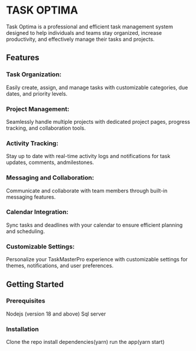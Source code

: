 # TASK OPTIMA
Task Optima is a professional and efficient task management system designed to help individuals and teams stay organized, increase productivity, and effectively manage their tasks and projects.
## Features
### Task Organization:
Easily create, assign, and manage tasks with customizable categories, due dates, and priority levels.
### Project Management:
Seamlessly handle multiple projects with dedicated project pages, progress tracking, and collaboration tools.
### Activity Tracking:
Stay up to date with real-time activity logs and notifications for task updates, comments, andmilestones.
### Messaging and Collaboration:
Communicate and collaborate with team members through built-in messaging features.
### Calendar Integration:
Sync tasks and deadlines with your calendar to ensure efficient planning and scheduling.
### Customizable Settings:
Personalize your TaskMasterPro experience with customizable settings for themes, notifications, and user preferences.
## Getting Started
### Prerequisites
Nodejs (version 18 and above)
Sql server 
### Installation
Clone the repo
install dependencies(yarn)
run the app(yarn start)
